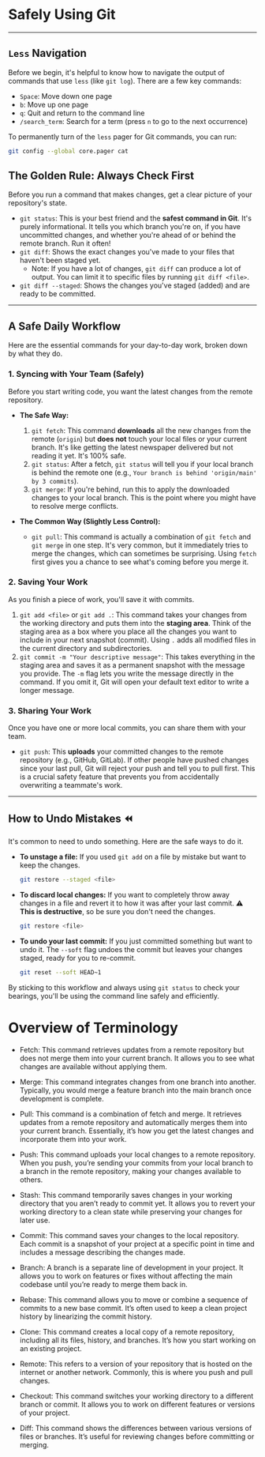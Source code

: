 # Safely Using Git

---

## `Less` Navigation

Before we begin, it's helpful to know how to navigate the output of commands that use `less` (like `git log`). There are a few key commands:
* `Space`: Move down one page
* `b`: Move up one page
* `q`: Quit and return to the command line
* `/search_term`: Search for a term (press `n` to go to the next occurrence)

To permanently turn of the `less` pager for Git commands, you can run:
```bash
git config --global core.pager cat
```


## The Golden Rule: Always Check First

Before you run a command that makes changes, get a clear picture of your repository's state.

* `git status`: This is your best friend and the **safest command in Git**. It's purely informational. It tells you which branch you're on, if you have uncommitted changes, and whether you're ahead of or behind the remote branch. Run it often!
* `git diff`: Shows the exact changes you've made to your files that haven't been staged yet.
    - Note: If you have a lot of changes, `git diff` can produce a lot of output. You can limit it to specific files by running `git diff <file>`.
* `git diff --staged`: Shows the changes you've staged (added) and are ready to be committed.

---

## A Safe Daily Workflow

Here are the essential commands for your day-to-day work, broken down by what they do.

### 1. Syncing with Your Team (Safely)

Before you start writing code, you want the latest changes from the remote repository.

* **The Safe Way:**
    1.  `git fetch`: This command **downloads** all the new changes from the remote (`origin`) but **does not** touch your local files or your current branch. It's like getting the latest newspaper delivered but not reading it yet. It's 100% safe.
    2.  `git status`: After a fetch, `git status` will tell you if your local branch is behind the remote one (e.g., `Your branch is behind 'origin/main' by 3 commits`).
    3.  `git merge`: If you're behind, run this to apply the downloaded changes to your local branch. This is the point where you might have to resolve merge conflicts.

* **The Common Way (Slightly Less Control):**
    * `git pull`: This command is actually a combination of `git fetch` and `git merge` in one step. It's very common, but it immediately tries to merge the changes, which can sometimes be surprising. Using `fetch` first gives you a chance to see what's coming before you merge it.

### 2. Saving Your Work

As you finish a piece of work, you'll save it with commits.

1.  `git add <file>` or `git add .`: This command takes your changes from the working directory and puts them into the **staging area**. Think of the staging area as a box where you place all the changes you want to include in your next snapshot (commit). Using `.` adds all modified files in the current directory and subdirectories.
2.  `git commit -m "Your descriptive message"`: This takes everything in the staging area and saves it as a permanent snapshot with the message you provide. The `-m` flag lets you write the message directly in the command. If you omit it, Git will open your default text editor to write a longer message.

### 3. Sharing Your Work

Once you have one or more local commits, you can share them with your team.

* `git push`: This **uploads** your committed changes to the remote repository (e.g., GitHub, GitLab). If other people have pushed changes since your last pull, Git will reject your push and tell you to pull first. This is a crucial safety feature that prevents you from accidentally overwriting a teammate's work.

---

## How to Undo Mistakes ⏪

It's common to need to undo something. Here are the safe ways to do it.

* **To unstage a file:** If you used `git add` on a file by mistake but want to keep the changes.
    ```bash
    git restore --staged <file>
    ```

* **To discard local changes:** If you want to completely throw away changes in a file and revert it to how it was after your last commit. ⚠️ **This is destructive**, so be sure you don't need the changes.
    ```bash
    git restore <file>
    ```

* **To undo your last commit:** If you just committed something but want to undo it. The `--soft` flag undoes the commit but leaves your changes staged, ready for you to re-commit.
    ```bash
    git reset --soft HEAD~1
    ```

By sticking to this workflow and always using `git status` to check your bearings, you'll be using the command line safely and efficiently.


# Overview of Terminology

* Fetch: This command retrieves updates from a remote repository but does not merge them into your current branch. It allows you to see what changes are available without applying them.

* Merge: This command integrates changes from one branch into another. Typically, you would merge a feature branch into the main branch once development is complete.

* Pull: This command is a combination of fetch and merge. It retrieves updates from a remote repository and automatically merges them into your current branch. Essentially, it’s how you get the latest changes and incorporate them into your work.

* Push: This command uploads your local changes to a remote repository. When you push, you’re sending your commits from your local branch to a branch in the remote repository, making your changes available to others.

* Stash: This command temporarily saves changes in your working directory that you aren’t ready to commit yet. It allows you to revert your working directory to a clean state while preserving your changes for later use.

* Commit: This command saves your changes to the local repository. Each commit is a snapshot of your project at a specific point in time and includes a message describing the changes made.

* Branch: A branch is a separate line of development in your project. It allows you to work on features or fixes without affecting the main codebase until you’re ready to merge them back in.

* Rebase: This command allows you to move or combine a sequence of commits to a new base commit. It’s often used to keep a clean project history by linearizing the commit history.

* Clone: This command creates a local copy of a remote repository, including all its files, history, and branches. It’s how you start working on an existing project.

* Remote: This refers to a version of your repository that is hosted on the internet or another network. Commonly, this is where you push and pull changes.

* Checkout: This command switches your working directory to a different branch or commit. It allows you to work on different features or versions of your project.

* Diff: This command shows the differences between various versions of files or branches. It’s useful for reviewing changes before committing or merging.